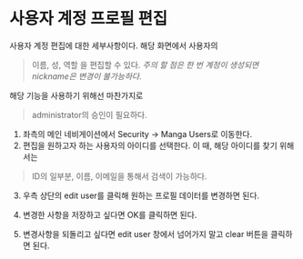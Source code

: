 # 사용자 계정 프로필 편집

사용자 계정 편집에 대한 세부사항이다. 해당 화면에서 사용자의
> 이름, 성, 역할
을 편집할 수 있다. <i>주의 할 점은 한 번 계정이 생성되면 nickname은 변경이 불가능하다.</i>

 해당 기능을 사용하기 위해선 마찬가지로
 > administrator의 승인이 필요하다.

 1. 좌측의 메인 네비게이션에서 Security &rightarrow; Manga Users로 이동한다.
 2. 편집을 원하고자 하는 사용자의 아이디를 선택한다. 이 때, 해당 아이디를 찾기 위해서는 
 > ID의 일부분, 이름, 이메일을 통해서 검색이 가능하다.

 3. 우측 상단의 edit user를 클릭해 원하는 프로필 데이터를 변경하면 된다.

 4. 변경한 사항을 저장하고 싶다면 OK를 클릭하면 된다.

 5. 변경사항을 되돌리고 싶다면 edit user 창에서 넘어가지 말고 clear 버튼을 클릭하면 된다.

 
